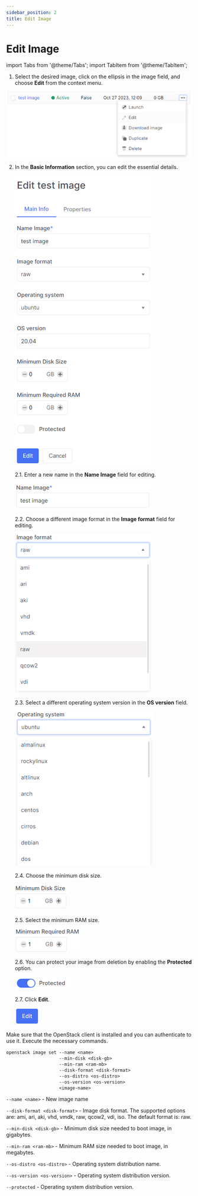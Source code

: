 ```yaml
---
sidebar_position: 2
title: Edit Image
---
```


# Edit Image

import Tabs from '@theme/Tabs';
import TabItem from '@theme/TabItem';

<Tabs>
  <TabItem value="personal-area" label="Personal Area" default>
    
1. Select the desired image, click on the ellipsis in the image field, and choose **Edit** from the context menu.

![](../img/images/24.png)

2. In the **Basic Information** section, you can edit the essential details.

    ![](../img/images/25.png)

    2.1. Enter a new name in the **Name Image** field for editing.

    ![](../img/images/26.png)
 
    2.2. Choose a different image format in the **Image format** field for editing.

    ![](../img/images/27.png)

    2.3. Select a different operating system version in the **OS version** field.

    ![](../img/images/28.png)

    2.4. Choose the minimum disk size.

    ![](../img/images/29.png)

    2.5. Select the minimum RAM size.

    ![](../img/images/30.png)

    2.6. You can protect your image from deletion by enabling the **Protected** option.

    ![](../img/images/31.png)

    2.7. Click **Edit**.

    ![](../img/images/32.png)

</TabItem>
<TabItem value="openstack" label="Openstack CLI">
    
Make sure that the OpenStack client is installed and you can authenticate to use it. Execute the necessary commands.

```
openstack image set --name <name>
                    --min-disk <disk-gb>
                    --min-ram <ram-mb>
                    --disk-format <disk-format>
                    --os-distro <os-distro>
                    --os-version <os-version>
                    <image-name>
```

`--name <name>` - New image name

`--disk-format <disk-format>` - Image disk format. The supported options are: ami, ari, aki, vhd, vmdk, raw, qcow2, vdi, iso. The default format is: raw.

`--min-disk <disk-gb>` - Minimum disk size needed to boot image, in gigabytes.

`--min-ram <ram-mb>` - Minimum RAM size needed to boot image, in megabytes.

`--os-distro <os-distro>` - Operating system distribution name.

`--os-version <os-version>` - Operating system distribution version.

`--protected` - Operating system distribution version.

</TabItem>
</Tabs>